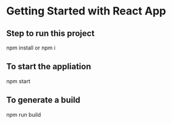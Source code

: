 # Getting Started with React App

## Step to run this project
npm install or npm i

## To start the appliation
npm start

## To generate a build
npm run build